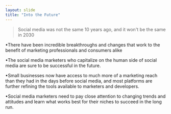 ```yaml
---
layout: slide
title: "Into the Future"
---
```

>Social media was not the same 10 years ago, and it won't be the same in 2030


•There have been incredible breakthroughs and changes that work to the benefit of marketing professionals and consumers alike

•The social media marketers who capitalize on the human side of social media are sure to be successful in the future. 

•Small businesses now have access to much more of a marketing reach than they had in the days before social media, and most platforms are further refining the tools available to marketers and developers.

•Social media marketers need to pay close attention to changing trends and attitudes and learn what works best for their niches to succeed in the long run.
